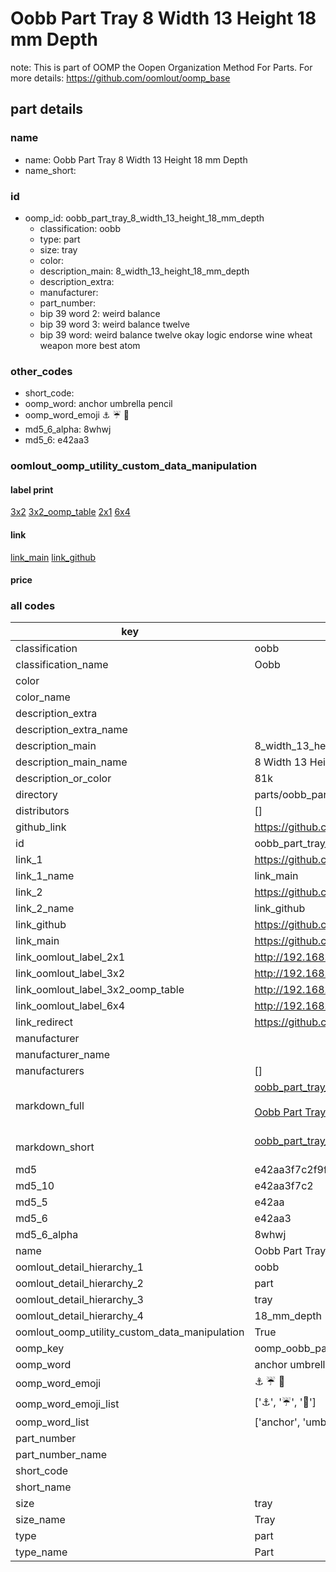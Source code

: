 # Oobb Part Tray 8 Width 13 Height 18 mm Depth  

note: This is part of OOMP the Oopen Organization Method For Parts. For more details: https://github.com/oomlout/oomp_base

##  part details
  







### name
* name: Oobb Part Tray 8 Width 13 Height 18 mm Depth
* name_short: 
### id
* oomp_id: oobb_part_tray_8_width_13_height_18_mm_depth
  * classification: oobb
  * type: part
  * size: tray
  * color: 
  * description_main: 8_width_13_height_18_mm_depth
  * description_extra: 
  * manufacturer: 
  * part_number: 
  * bip 39 word 2: weird balance
  * bip 39 word 3: weird balance twelve
  * bip 39 word: weird balance twelve okay logic endorse wine wheat weapon more best atom

### other_codes
* short_code: 
* oomp_word: anchor umbrella pencil
* oomp_word_emoji :anchor: :umbrella: :pencil:
* md5_6_alpha: 8whwj
* md5_6: e42aa3






### oomlout_oomp_utility_custom_data_manipulation
#### label print
[3x2](http://192.168.1.245:1112/?label=oomp%208whwj)
[3x2_oomp_table](http://192.168.1.108:1112/?label=oomp%208whwj)
[2x1](http://192.168.1.242:1112/?label=oomp%208whwj)
[6x4](http://192.168.1.55:1112/?label=oomp%208whwj)    

#### link

[link_main](https://github.com/oomlout/oomlout_oomp_version_1_messy/tree/main/parts/oobb_part_tray_8_width_13_height_18_mm_depth) [link_github](https://github.com/oomlout/oomlout_oomp_version_1_messy/tree/main/parts/oobb_part_tray_8_width_13_height_18_mm_depth)                             

#### price







### all codes 
| key | value |  
| --- | --- |  
| classification | oobb |  
| classification_name | Oobb |  
| color |  |  
| color_name |  |  
| description_extra |  |  
| description_extra_name |  |  
| description_main | 8_width_13_height_18_mm_depth |  
| description_main_name | 8 Width 13 Height 18 mm Depth |  
| description_or_color | 81k |  
| directory | parts/oobb_part_tray_8_width_13_height_18_mm_depth |  
| distributors | [] |  
| github_link | https://github.com/oomlout/oomlout_oomp_part_src/tree/main/parts/oobb_part_tray_8_width_13_height_18_mm_depth |  
| id | oobb_part_tray_8_width_13_height_18_mm_depth |  
| link_1 | https://github.com/oomlout/oomlout_oomp_version_1_messy/tree/main/parts/oobb_part_tray_8_width_13_height_18_mm_depth |  
| link_1_name | link_main |  
| link_2 | https://github.com/oomlout/oomlout_oomp_version_1_messy/tree/main/parts/oobb_part_tray_8_width_13_height_18_mm_depth |  
| link_2_name | link_github |  
| link_github | https://github.com/oomlout/oomlout_oomp_version_1_messy/tree/main/parts/oobb_part_tray_8_width_13_height_18_mm_depth |  
| link_main | https://github.com/oomlout/oomlout_oomp_version_1_messy/tree/main/parts/oobb_part_tray_8_width_13_height_18_mm_depth |  
| link_oomlout_label_2x1 | http://192.168.1.242:1112/?label=oomp%208whwj |  
| link_oomlout_label_3x2 | http://192.168.1.245:1112/?label=oomp%208whwj |  
| link_oomlout_label_3x2_oomp_table | http://192.168.1.108:1112/?label=oomp%208whwj |  
| link_oomlout_label_6x4 | http://192.168.1.55:1112/?label=oomp%208whwj |  
| link_redirect | https://github.com/oomlout/oomlout_oomp_version_1_messy/tree/main/parts/oobb_part_tray_8_width_13_height_18_mm_depth |  
| manufacturer |  |  
| manufacturer_name |  |  
| manufacturers | [] |  
| markdown_full | [oobb_part_tray_8_width_13_height_18_mm_depth](none)<br>[](none)<br>[Oobb Part Tray 8 Width 13 Height 18 Mm Depth](none)<br><br> |  
| markdown_short | [oobb_part_tray_8_width_13_height_18_mm_depth](none)<br><br> |  
| md5 | e42aa3f7c2f9ff712741c99fd6046fc9 |  
| md5_10 | e42aa3f7c2 |  
| md5_5 | e42aa |  
| md5_6 | e42aa3 |  
| md5_6_alpha | 8whwj |  
| name | Oobb Part Tray 8 Width 13 Height 18 mm Depth |  
| oomlout_detail_hierarchy_1 | oobb |  
| oomlout_detail_hierarchy_2 | part |  
| oomlout_detail_hierarchy_3 | tray |  
| oomlout_detail_hierarchy_4 | 18_mm_depth |  
| oomlout_oomp_utility_custom_data_manipulation | True |  
| oomp_key | oomp_oobb_part_tray_8_width_13_height_18_mm_depth |  
| oomp_word | anchor umbrella pencil |  
| oomp_word_emoji | :anchor: :umbrella: :pencil: |  
| oomp_word_emoji_list | [':anchor:', ':umbrella:', ':pencil:'] |  
| oomp_word_list | ['anchor', 'umbrella', 'pencil'] |  
| part_number |  |  
| part_number_name |  |  
| short_code |  |  
| short_name |  |  
| size | tray |  
| size_name | Tray |  
| type | part |  
| type_name | Part |  
